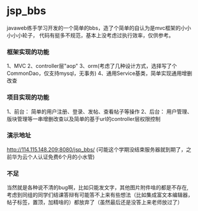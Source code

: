 # jsp_bbs
javaweb练手学习开发的一个简单的bbs，造了个简单的自认为是mvc框架的小小小小小轮子， 代码有挺多不规范，基本上没考虑过执行效率，仅供参考。

### 框架实现的功能

1、MVC
2、controller层"aop"
3、orm(考虑了几种设计方式，选择写了个CommonDao，仅支持mysql，无事务)
4、通用Service基类，简单实现通用增删改查

### 项目实现的功能

1、前台： 简单的用户注册、登录、发帖、查看帖子等操作
2、后台： 用户管理、版块管理等一串增删改查以及简单的基于url的controller层权限控制

###  演示地址
http://114.115.148.209:8080/jsp_bbs/ (可能这个学期没结束服务器就到期了，之前华为云个人认证免费6个月的小水管)

### 不足

当然就是各种说不清的bug啊，比如只能发文字，其他图片附件啥的都是不存在,考虑到同组的同学们结课答辩有可能答不上来有些想法（比如集成富文本编辑器，帖子标签，置顶，加精啥的）都放弃了（虽然最后还是没答上来老师放过了）